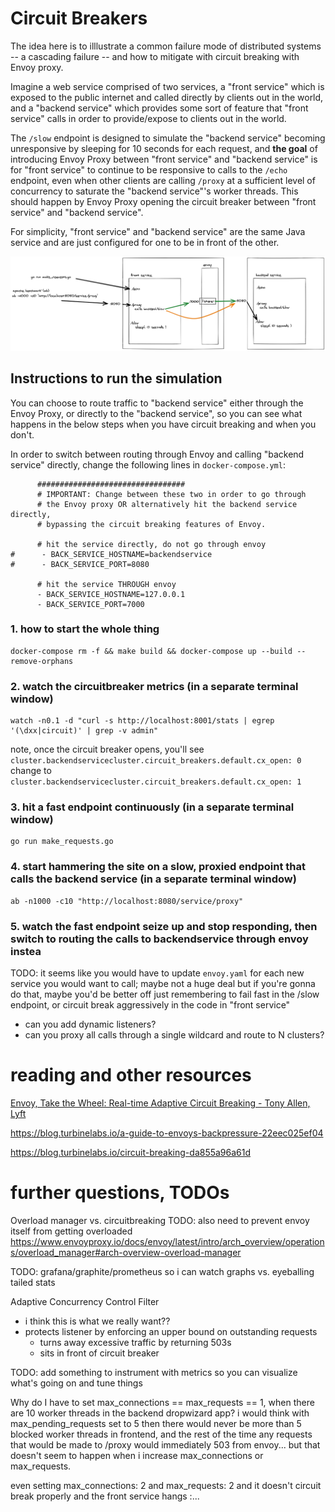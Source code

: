 # Circuit Breakers
The idea here is to illlustrate a common failure mode of distributed systems -- a cascading failure -- and how to mitigate with circuit breaking with Envoy proxy.

Imagine a web service comprised of two services, a "front service" which is exposed to the public internet and called directly by clients out in the world, and a "backend service" which provides some sort of feature that "front service" calls in order to provide/expose to clients out in the world.

The `/slow` endpoint is designed to simulate the "backend service" becoming unresponsive by sleeping for 10 seconds for each request, and **the goal** of introducing Envoy Proxy between "front service" and "backend service" is for "front service" to continue to be responsive to calls to the `/echo` endpoint, even when other clients are calling `/proxy` at a sufficient level of concurrency to saturate the "backend service"'s worker threads. This should happen by Envoy Proxy opening the circuit breaker between "front service" and "backend service".

For simplicity, "front service" and "backend service" are the same Java service and are just configured for one to be in front of the other.

![](experiment.png)

## Instructions to run the simulation

You can choose to route traffic to "backend service" either through the Envoy Proxy, or directly to the "backend service", so you can see what happens in the below steps when you have circuit breaking and when you don't.

In order to switch between routing through Envoy and calling "backend service" directly, change the following lines in `docker-compose.yml`:

```
      #################################
      # IMPORTANT: Change between these two in order to go through
      # the Envoy proxy OR alternatively hit the backend service directly,
      # bypassing the circuit breaking features of Envoy.

      # hit the service directly, do not go through envoy
#      - BACK_SERVICE_HOSTNAME=backendservice
#      - BACK_SERVICE_PORT=8080

      # hit the service THROUGH envoy
      - BACK_SERVICE_HOSTNAME=127.0.0.1
      - BACK_SERVICE_PORT=7000
```

### 1. how to start the whole thing

```
docker-compose rm -f && make build && docker-compose up --build --remove-orphans
```

### 2. watch the circuitbreaker metrics (in a separate terminal window)
```
watch -n0.1 -d "curl -s http://localhost:8001/stats | egrep '(\dxx|circuit)' | grep -v admin"
```

note, once the circuit breaker opens, you'll see `cluster.backendservicecluster.circuit_breakers.default.cx_open: 0`
change to
`cluster.backendservicecluster.circuit_breakers.default.cx_open: 1`

### 3. hit a fast endpoint continuously (in a separate terminal window)
```
go run make_requests.go
```

### 4. start hammering the site on a slow, proxied endpoint that calls the backend service (in a separate terminal window)
```
ab -n1000 -c10 "http://localhost:8080/service/proxy"
```

### 5. watch the fast endpoint seize up and stop responding, then switch to routing the calls to backendservice through envoy instea

TODO: it seems like you would have to update `envoy.yaml` for each new service you would want to call; maybe not a huge deal but if you're gonna do that, maybe you'd be better off just remembering to fail fast in the /slow endpoint, or circuit break aggressively in the code in "front service"
   - can you add dynamic listeners?
   - can you proxy all calls through a single wildcard and route to N clusters?

# reading and other resources

[Envoy, Take the Wheel: Real-time Adaptive Circuit Breaking - Tony Allen, Lyft](https://www.youtube.com/watch?v=CQvmSXlnyeQ)

https://blog.turbinelabs.io/a-guide-to-envoys-backpressure-22eec025ef04

https://blog.turbinelabs.io/circuit-breaking-da855a96a61d

# further questions, TODOs

Overload manager vs. circuitbreaking
TODO: also need to prevent envoy itself from getting overloaded
https://www.envoyproxy.io/docs/envoy/latest/intro/arch_overview/operations/overload_manager#arch-overview-overload-manager

TODO: grafana/graphite/prometheus so i can watch graphs vs. eyeballing tailed stats

Adaptive Concurrency Control Filter
- i think this is what we really want??
- protects listener by enforcing an upper bound on outstanding requests
   - turns away excessive traffic by returning 503s
   - sits in front of circuit breaker

TODO: add something to instrument with metrics so you can visualize what's going on and tune things

Why do I have to set max_connections == max_requests == 1, when
there are 10 worker threads in the backend dropwizard app?
i would think with max_pending_requests set to 5 then there would
never be more than 5 blocked worker threads in frontend, and the
rest of the time any requests that would be made to /proxy would immediately
503 from envoy... but that doesn't seem to happen when i increase
max_connections or max_requests.

even setting max_connections: 2 and max_requests: 2 and it doesn't
circuit break properly and the front service hangs :\...
